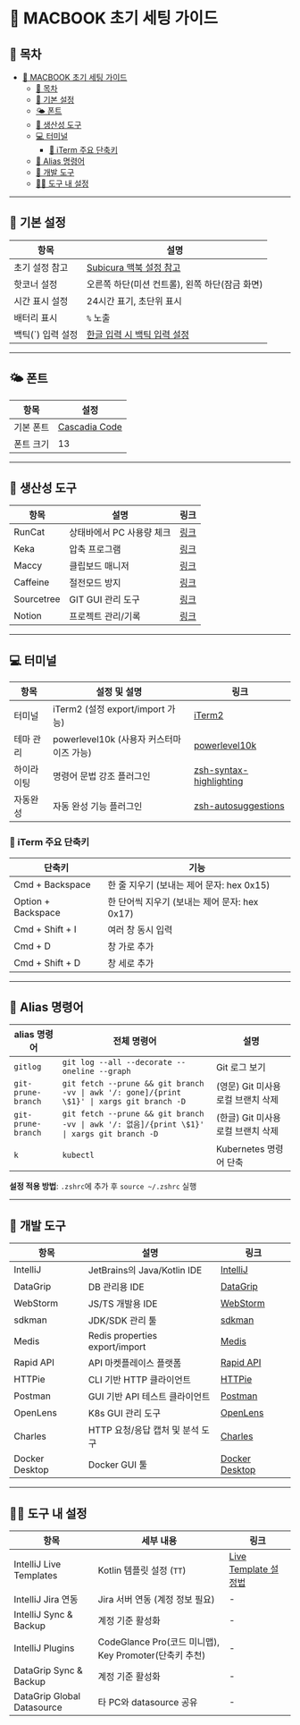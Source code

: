 # 📘 MACBOOK 초기 세팅 가이드

## 🔖 목차
<!-- TOC -->
* [📘 MACBOOK 초기 세팅 가이드](#-macbook-초기-세팅-가이드)
  * [🔖 목차](#-목차)
  * [💠 기본 설정](#-기본-설정)
  * [🌤️ 폰트](#-폰트)
  * [🧰 생산성 도구](#-생산성-도구)
  * [💻 터미널](#-터미널)
    * [🔑 iTerm 주요 단축키](#-iterm-주요-단축키)
  * [🔗 Alias 명령어](#-alias-명령어)
  * [🔧 개발 도구](#-개발-도구)
  * [🧑‍💻 도구 내 설정](#-도구-내-설정)
<!-- TOC -->

---

## 💠 기본 설정
| 항목 | 설명 |
|------|------|
| 초기 설정 참고 | [Subicura 맥북 설정 참고](https://subicura.com/mac/) |
| 핫코너 설정 | 오른쪽 하단(미션 컨트롤), 왼쪽 하단(잠금 화면) |
| 시간 표시 설정 | 24시간 표기, 초단위 표시 |
| 배터리 표시 | `%` 노출 |
| 백틱(`) 입력 설정 | [한글 입력 시 백틱 입력 설정](https://www.korecmblog.com/backtick-fix/) |

---

## 🌤️ 폰트
| 항목 | 설정 |
|------|------|
| 기본 폰트 | [Cascadia Code](https://github.com/microsoft/cascadia-code) |
| 폰트 크기 | 13 |

---

## 🧰 생산성 도구
| 항목 | 설명 | 링크 |
|------|------|------|
| RunCat | 상태바에서 PC 사용량 체크 | [링크](https://apps.apple.com/kr/app/runcat/id1429033973?mt=12) |
| Keka | 압축 프로그램 | [링크](https://www.keka.io/ko/) |
| Maccy | 클립보드 매니저 | [링크](https://maccy.app/) |
| Caffeine | 절전모드 방지 | [링크](https://www.caffeine-app.net/) |
| Sourcetree | GIT GUI 관리 도구 | [링크](https://www.sourcetreeapp.com/) |
| Notion | 프로젝트 관리/기록 | [링크](https://www.notion.com/ko/) |

---

## 💻 터미널
| 항목 | 설정 및 설명 | 링크 |
|------|------------------|------|
| 터미널 | iTerm2 (설정 export/import 가능) | [iTerm2](https://iterm2.com/index.html) |
| 테마 관리 | powerlevel10k (사용자 커스터마이즈 가능) | [powerlevel10k](https://github.com/romkatv/powerlevel10k) |
| 하이라이팅 | 명령어 문법 강조 플러그인 | [zsh-syntax-highlighting](https://github.com/zsh-users/zsh-syntax-highlighting) |
| 자동완성 | 자동 완성 기능 플러그인 | [zsh-autosuggestions](https://github.com/zsh-users/zsh-autosuggestions) |

### 🔑 iTerm 주요 단축키
| 단축키 | 기능 |
|--------|------|
| Cmd + Backspace | 한 줄 지우기 (보내는 제어 문자: hex 0x15) |
| Option + Backspace | 한 단어씩 지우기 (보내는 제어 문자: hex 0x17) |
| Cmd + Shift + I | 여러 창 동시 입력 |
| Cmd + D | 창 가로 추가 |
| Cmd + Shift + D | 창 세로 추가 |

---

## 🔗 Alias 명령어
| alias 명령어          | 전체 명령어                                                                                     | 설명                     |
|--------------------|--------------------------------------------------------------------------------------------|------------------------|
| `gitlog`           | `git log --all --decorate --oneline --graph`                                               | Git 로그 보기              |
| `git-prune-branch` | `git fetch --prune && git branch -vv \| awk '/: gone]/{print \$1}' \| xargs git branch -D` | (영문) Git 미사용 로컬 브랜치 삭제 |
| `git-prune-branch` | `git fetch --prune && git branch -vv \| awk '/: 없음]/{print \$1}' \| xargs git branch -D`   | (한글) Git 미사용 로컬 브랜치 삭제 |
| `k`                | `kubectl`                                                                                  | Kubernetes 명령어 단축      |

**설정 적용 방법**: `.zshrc`에 추가 후 `source ~/.zshrc` 실행

---

## 🔧 개발 도구
| 항목             | 설명                             | 링크                                                                |
|----------------|--------------------------------|-------------------------------------------------------------------|
| IntelliJ       | JetBrains의 Java/Kotlin IDE     | [IntelliJ](https://www.jetbrains.com/idea/)                       |
| DataGrip       | DB 관리용 IDE                     | [DataGrip](https://www.jetbrains.com/datagrip/)                   |
| WebStorm       | JS/TS 개발용 IDE                  | [WebStorm](https://www.jetbrains.com/webstorm/)                   |
| sdkman         | JDK/SDK 관리 툴                   | [sdkman](https://sdkman.io/)                                      |
| Medis          | Redis properties export/import | [Medis](https://getmedis.com/)                                    |
| Rapid API      | API 마켓플레이스 플랫폼                 | [Rapid API](https://rapidapi.com/)                                |
| HTTPie         | CLI 기반 HTTP 클라이언트              | [HTTPie](https://httpie.io/)                                      |
| Postman        | GUI 기반 API 테스트 클라이언트           | [Postman](https://www.postman.com/)                               |
| OpenLens       | K8s GUI 관리 도구                  | [OpenLens](https://openlens.dev/)                                 |
| Charles        | HTTP 요청/응답 캡처 및 분석 도구          | [Charles](https://www.charlesproxy.com/)                          |
| Docker Desktop | Docker GUI 툴                   | [Docker Desktop](https://www.docker.com/products/docker-desktop/) |

---

## 🧑‍💻 도구 내 설정
| 항목 | 세부 내용 | 링크 |
|------|----------|------|
| IntelliJ Live Templates | Kotlin 템플릿 설정 (`TT`) | [Live Template 설정법](https://velog.io/@max9106/IntelliJ-Live-Template) |
| IntelliJ Jira 연동 | Jira 서버 연동 (계정 정보 필요) | - |
| IntelliJ Sync & Backup | 계정 기준 활성화 | - |
| IntelliJ Plugins | CodeGlance Pro(코드 미니맵), Key Promoter(단축키 추천) | - |
| DataGrip Sync & Backup | 계정 기준 활성화 | - |
| DataGrip Global Datasource | 타 PC와 datasource 공유 | - |
